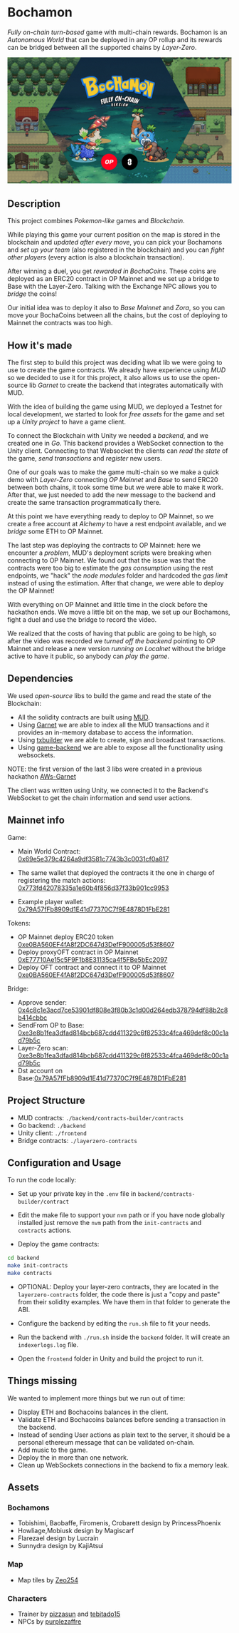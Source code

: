 # Bochamon

_Fully on-chain turn-based_ game with multi-chain rewards. Bochamon is an _Autonomous World_ that can be deployed in any OP rollup and its rewards can be bridged between all the supported chains by _Layer-Zero_.

![bochamon banner](banner.png)

## Description

This project combines _Pokemon-like_ games and _Blockchain_.

While playing this game your current position on the map is stored in the blockchain and _updated after every move_, you can pick your Bochamons and _set up your team_ (also registered in the blockchain) and you can _fight other players_ (every action is also a blockchain transaction).

After winning a duel, you get _rewarded in BochaCoins_. These coins are deployed as an ERC20 contract in OP Mainnet and we set up a bridge to Base with the Layer-Zero. Talking with the Exchange NPC allows you to _bridge_ the coins!

Our initial idea was to deploy it also to _Base Mainnet_ and _Zora_, so you can move your BochaCoins between all the chains, but the cost of deploying to Mainnet the contracts was too high.

## How it's made

The first step to build this project was deciding what lib we were going to use to create the game contracts. We already have experience using _MUD_ so we decided to use it for this project, it also allows us to use the open-source lib _Garnet_ to create the backend that integrates automatically with MUD.

With the idea of building the game using MUD, we deployed a Testnet for local development, we started to look for _free assets_ for the game and set up a _Unity project_ to have a game client.

To connect the Blockchain with Unity we needed a _backend_, and we created one in _Go_. This backend provides a WebSocket connection to the Unity client. Connecting to that Websocket the clients can _read the state_ of the game, _send transactions_ and _register_ new users.

One of our goals was to make the game multi-chain so we make a quick demo with _Layer-Zero_ connecting _OP Mainnet_ and _Base_ to send ERC20 between both chains, it took some time but we were able to make it work. After that, we just needed to add the new message to the backend and create the same transaction programmatically there.

At this point we have everything ready to deploy to OP Mainnet, so we create a free account at _Alchemy_ to have a rest endpoint available, and we _bridge_ some ETH to OP Mainnet.

The last step was deploying the contracts to OP Mainnet: here we encounter a _problem_, MUD's deployment scripts were breaking when connecting to OP Mainnet. We found out that the issue was that the contracts were too big to estimate the _gas consumption_ using the rest endpoints, we "hack" the _node modules_ folder and hardcoded the _gas limit_ instead of using the estimation. After that change, we were able to deploy the OP Mainnet!

With everything on OP Mainnet and little time in the clock before the hackathon ends. We move a little bit on the map, we set up our Bochamons, fight a duel and use the bridge to record the video.

We realized that the costs of having that public are going to be high, so after the video was recorded we _turned off the backend_ pointing to OP Mainnet and release a new version _running on Localnet_ without the bridge active to have it public, so anybody can _play the game_.

## Dependencies

We used _open-source_ libs to build the game and read the state of the Blockchain:

- All the solidity contracts are built using [MUD](https://github.com/latticexyz/mud).
- Using [Garnet](https://github.com/bocha-io/garnet) we are able to index all the MUD transactions and it provides an in-memory database to access the information.
- Using [txbuilder](https://github.com/bocha-io/txbuilder) we are able to create, sign and broadcast transactions.
- Using [game-backend](https://github.com/bocha-io/game-backend) we are able to expose all the functionality using websockets.

NOTE: the first version of the last 3 libs were created in a previous hackathon [AWs-Garnet](https://ethglobal.com/showcase/garnet-bkgrp)

The client was written using Unity, we connected it to the Backend's WebSocket to get the chain information and send user actions.

## Mainnet info

Game:

- Main World Contract: [0x69e5e379c4264a9df3581c7743b3c0031cf0a817](https://optimistic.etherscan.io/address/0x69e5e379c4264a9df3581c7743b3c0031cf0a817)
- The same wallet that deployed the contracts it the one in charge of registering the match actions: [0x773fd42078335a1e60b4f856d37f33b901cc9953](https://optimistic.etherscan.io/address/0x773fd42078335a1e60b4f856d37f33b901cc9953)

- Example player wallet: [0x79A57fFb8909d1E41d77370C7f9E4878D1FbE281](https://optimistic.etherscan.io/address/0x79A57fFb8909d1E41d77370C7f9E4878D1FbE281)

Tokens:

- OP Mainnet deploy ERC20 token [0xe0BA560EF4fA8f2DC647d3DefF900005d53f8607](https://optimistic.etherscan.io/address/0xe0BA560EF4fA8f2DC647d3DefF900005d53f8607)
- Deploy proxyOFT contract in OP Mainnet [0xE77710Ae15c5F9F1b8E31135ca4f5FBe5bEc2097](https://optimistic.etherscan.io/address/0xE77710Ae15c5F9F1b8E31135ca4f5FBe5bEc2097)
- Deploy OFT contract and connect it to OP Mainnet [0xe0BA560EF4fA8f2DC647d3DefF900005d53f8607](https://basescan.org/address/0xe0ba560ef4fa8f2dc647d3deff900005d53f8607)

Bridge:

- Approve sender: [0x4c8c1e3acd7ce53901df808e3f80b3c1d00d264edb378794df88b2c8b414cbbc](https://optimistic.etherscan.io/tx/0x4c8c1e3acd7ce53901df808e3f80b3c1d00d264edb378794df88b2c8b414cbbc)
- SendFrom OP to Base: [0xe3e8b1fea3dfad814bcb687cdd411329c6f82533c4fca469def8c00c1ad79b5c](https://optimistic.etherscan.io/tx/0xe3e8b1fea3dfad814bcb687cdd411329c6f82533c4fca469def8c00c1ad79b5c)
- Layer-Zero scan: [0xe3e8b1fea3dfad814bcb687cdd411329c6f82533c4fca469def8c00c1ad79b5c](https://layerzeroscan.com/111/address/0xe77710ae15c5f9f1b8e31135ca4f5fbe5bec2097/message/184/address/0xe0ba560ef4fa8f2dc647d3deff900005d53f8607/nonce/3)
- Dst account on Base:[0x79A57fFb8909d1E41d77370C7f9E4878D1FbE281](https://basescan.org/address/0x79A57fFb8909d1E41d77370C7f9E4878D1FbE281)

## Project Structure

- MUD contracts: `./backend/contracts-builder/contracts`
- Go backend: `./backend`
- Unity client: `./frontend`
- Bridge contracts: `./layerzero-contracts`

## Configuration and Usage

To run the code locally:

- Set up your private key in the `.env` file in `backend/contracts-builder/contract`

- Edit the make file to support your `nvm` path or if you have node globally installed just remove the `nvm` path from the `init-contracts` and `contracts` actions.

- Deploy the game contracts:

```sh
cd backend
make init-contracts
make contracts
```

- OPTIONAL: Deploy your layer-zero contracts, they are located in the `layerzero-contracts` folder, the code there is just a "copy and paste" from their solidity examples. We have them in that folder to generate the ABI.

- Configure the backend by editing the `run.sh` file to fit your needs.

- Run the backend with `./run.sh` inside the `backend` folder. It will create an `indexerlogs.log` file.

- Open the `frontend` folder in Unity and build the project to run it.

## Things missing

We wanted to implement more things but we run out of time:

- Display ETH and Bochacoins balances in the client.
- Validate ETH and Bochacoins balances before sending a transaction in the backend.
- Instead of sending User actions as plain text to the server, it should be a personal ethereum message that can be validated on-chain.
- Add music to the game.
- Deploy the in more than one network.
- Clean up WebSockets connections in the backend to fix a memory leak.

## Assets

### Bochamons

- Tobishimi, Baobaffe, Firomenis, Crobarett design by PrincessPhoenix
- Howliage,Mobiusk design by Magiscarf
- Flarezael design by Lucrain
- Sunnydra design by KajiAtsui

### Map

- Map tiles by [Zeo254](https://www.deviantart.com/zeo254)

### Characters

- Trainer by [pizzasun](https://www.deviantart.com/pizzasun) and [tebitado15](https://www.deviantart.com/tebited15)
- NPCs by [purplezaffre](https://www.deviantart.com/purplezaffre)
